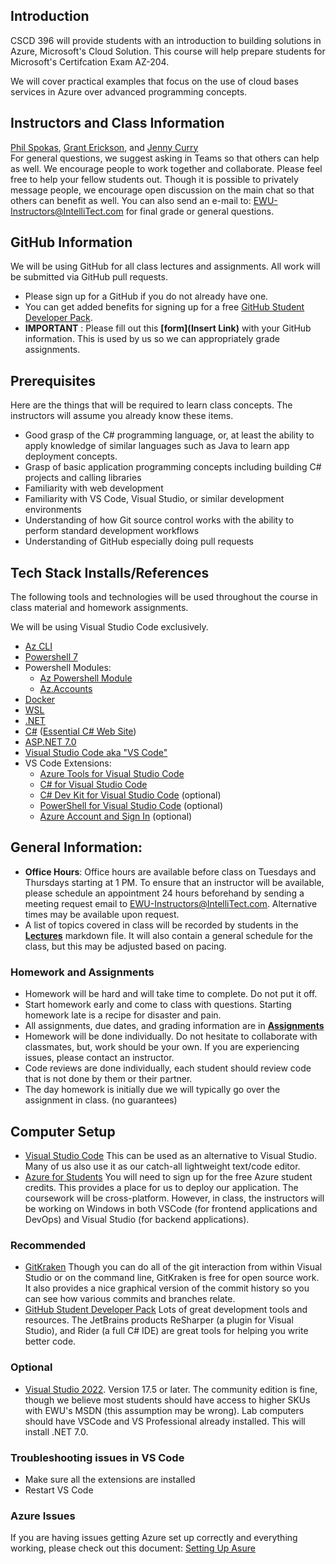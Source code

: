 ## Introduction

CSCD 396 will provide students with an introduction to building solutions in Azure, Microsoft's Cloud Solution. This course will help prepare students for Microsoft's Certifcation Exam AZ-204.

We will cover practical examples that focus on the use of cloud bases services in Azure over advanced programming concepts.

## Instructors and Class Information

[Phil Spokas](https://github.com/mmwoodfo), [Grant Erickson](https://github.com/GrantErickson), and [Jenny Curry](https://github.com/jenny-curry)
<br/>For general questions, we suggest asking in Teams so that others can help as well. We encourage people to work together and collaborate. Please feel free to help your fellow students out. Though it is possible to privately message people, we encourage open discussion on the main chat so that others can benefit as well.
You can also send an e-mail to: [EWU-Instructors@IntelliTect.com](EWU-Instructors@IntelliTect.com) for final grade or general questions.

## GitHub Information

We will be using GitHub for all class lectures and assignments. All work will be submitted via GitHub pull requests.

- Please sign up for a GitHub if you do not already have one.
- You can get added benefits for signing up for a free [GitHub Student Developer Pack](https://education.github.com/pack).
- **IMPORTANT** : Please fill out this **[form](Insert Link)** with your GitHub information. This is used by us so we can appropriately grade assignments.

## Prerequisites

Here are the things that will be required to learn class concepts. The instructors will assume you already know these items.

- Good grasp of the C# programming language, or, at least the ability to apply knowledge of similar languages such as Java to learn app deployment concepts.
- Grasp of basic application programming concepts including building C# projects and calling libraries
- Familiarity with web development
- Familiarity with VS Code, Visual Studio, or similar development environments
- Understanding of how Git source control works with the ability to perform standard development workflows
- Understanding of GitHub especially doing pull requests

## Tech Stack Installs/References

The following tools and technologies will be used throughout the course in class material and homework assignments.

We will be using Visual Studio Code exclusively. 

- [Az CLI](https://learn.microsoft.com/en-us/cli/azure/install-azure-cli-windows?tabs=azure-cli#install-or-update)
- [Powershell 7](https://learn.microsoft.com/en-us/powershell/scripting/install/installing-powershell-on-windows?view=powershell-7.3)
- Powershell Modules:
    - [Az Powershell Module](https://learn.microsoft.com/en-us/powershell/azure/install-azps-windows?view=azps-10.3.0&tabs=powershell&pivots=windows-psgallery#installation)
    - [Az.Accounts](https://www.powershellgallery.com/packages/Az.Accounts/1.1.0)
- [Docker](https://www.docker.com/get-started/)
- [WSL](https://learn.microsoft.com/en-us/windows/wsl/install)
- [.NET](https://dotnet.microsoft.com/en-us/)
- [C#](https://learn.microsoft.com/en-us/dotnet/csharp/) ([Essential C# Web Site](https://essentialcsharp.com/home))
- [ASP.NET 7.0](https://docs.microsoft.com/en-us/aspnet/core/?view=aspnetcore-7.0)
- [Visual Studio Code aka "VS Code"]()
- VS Code Extensions:
    - [Azure Tools for Visual Studio Code](https://marketplace.visualstudio.com/items?itemName=ms-vscode.vscode-node-azure-pack)
    - [C# for Visual Studio Code](https://marketplace.visualstudio.com/items?itemName=ms-dotnettools.csharp)
    - [C# Dev Kit for Visual Studio Code](https://marketplace.visualstudio.com/items?itemName=ms-dotnettools.csdevkit) (optional)
    - [PowerShell for Visual Studio Code](https://marketplace.visualstudio.com/items?itemName=ms-vscode.PowerShell) (optional)
    - [Azure Account and Sign In](https://marketplace.visualstudio.com/items?itemName=ms-vscode.azure-account) (optional)

## General Information:

- **Office Hours**: Office hours are available before class on Tuesdays and Thursdays starting at 1 PM. To ensure that an instructor will be available, please schedule an appointment 24 hours beforehand by sending a meeting request email to EWU-Instructors@IntelliTect.com. Alternative times may be available upon request.
- A list of topics covered in class will be recorded by students in the [**Lectures**](Lectures.md) markdown file. It will also contain a general schedule for the class, but this may be adjusted based on pacing.

### Homework and Assignments

- Homework will be hard and will take time to complete. Do not put it off.
- Start homework early and come to class with questions. Starting homework late is a recipe for disaster and pain.
- All assignments, due dates, and grading information are in [**Assignments**](Assignments.md)
- Homework will be done individually. Do not hesitate to collaborate with classmates, but, work should be your own. If you are experiencing issues, please contact an instructor.
- Code reviews are done individually, each student should review code that is not done by them or their partner.
- The day homework is initially due we will typically go over the assignment in class. (no guarantees)

## Computer Setup

- [Visual Studio Code](https://code.visualstudio.com/) This can be used as an alternative to Visual Studio. Many of us also use it as our catch-all lightweight text/code editor.
- [Azure for Students](https://azure.microsoft.com/en-us/free/students/) You will need to sign up for the free Azure student credits. This provides a place for us to deploy our application.
  The coursework will be cross-platform. However, in class, the instructors will be working on Windows in both VSCode (for frontend applications and DevOps) and Visual Studio (for backend applications).

### Recommended

- [GitKraken](https://gitkraken.keboo.dev/) Though you can do all of the git interaction from within Visual Studio or on the command line, GitKraken is free for open source work. It also provides a nice graphical version of the commit history so you can see how various commits and branches relate.
- [GitHub Student Developer Pack](https://education.github.com/students) Lots of great development tools and resources. The JetBrains products ReSharper (a plugin for Visual Studio), and Rider (a full C# IDE) are great tools for helping you write better code.

### Optional
- [Visual Studio 2022](https://visualstudio.microsoft.com/downloads/). Version 17.5 or later. The community edition is fine, though we believe most students should have access to higher SKUs with EWU's MSDN (this assumption may be wrong). Lab computers should have VSCode and VS Professional already installed. This will install .NET 7.0.

### Troubleshooting issues in VS Code

- Make sure all the extensions are installed
- Restart VS Code

### Azure Issues

If you are having issues getting Azure set up correctly and everything working, please check out this document: [Setting Up Asure](./SettingUpAzure.md)

